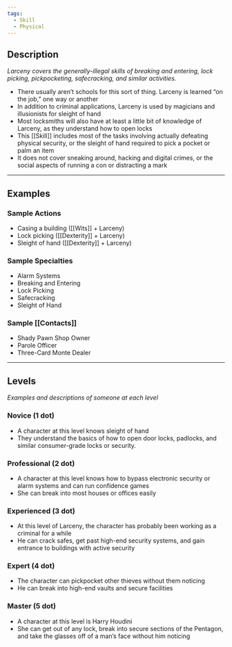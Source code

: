 ```yaml
---
tags:
  - Skill
  - Physical
---
```


## Description

_Larceny covers the generally-illegal skills of breaking and entering, lock picking, pickpocketing, safecracking, and similar activities._
- There usually aren’t schools for this sort of thing. Larceny is learned “on the job,” one way or another
- In addition to criminal applications, Larceny is used by magicians and illusionists for sleight of hand
- Most locksmiths will also have at least a little bit of knowledge of Larceny, as they understand how to open locks
- This [[Skill]] includes most of the tasks involving actually defeating physical security, or the sleight of hand required to pick a pocket or palm an item
- It does not cover sneaking around, hacking and digital crimes, or the social aspects of running a con or distracting a mark

---

## Examples

### Sample Actions

- Casing a building ([[Wits]] + Larceny)
- Lock picking ([[Dexterity]] + Larceny)
- Sleight of hand ([[Dexterity]] + Larceny)

### Sample Specialties

- Alarm Systems
- Breaking and Entering
- Lock Picking
- Safecracking
- Sleight of Hand

### Sample [[Contacts]]

- Shady Pawn Shop Owner
- Parole Officer
- Three-Card Monte Dealer

---

## Levels

_Examples and descriptions of someone at each level_

### Novice (1 dot)

- A character at this level knows sleight of hand
- They understand the basics of how to open door locks, padlocks, and similar consumer-grade locks or security.

### Professional (2 dot)

- A character at this level knows how to bypass electronic security or alarm systems and can run confidence games
- She can break into most houses or offices easily

### Experienced (3 dot)

- At this level of Larceny, the character has probably been working as a criminal for a while
- He can crack safes, get past high-end security systems, and gain entrance to buildings with active security

### Expert (4 dot)

- The character can pickpocket other thieves without them noticing
- He can break into high-end vaults and secure facilities

### Master (5 dot)

- A character at this level is Harry Houdini
- She can get out of any lock, break into secure sections of the Pentagon, and take the glasses off of a man’s face without him noticing
